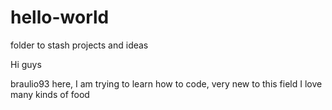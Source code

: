# hello-world
folder to stash projects and ideas

Hi guys

braulio93 here, I am trying to learn how to code, very new to this field
I love many kinds of food
